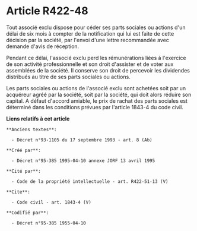 # Article R422-48

Tout associé exclu dispose pour céder ses parts sociales ou actions d'un délai de six mois à compter de la notification qui
lui est faite de cette décision par la société, par l'envoi d'une lettre recommandée avec demande d'avis de réception. 

Pendant ce délai, l'associé exclu perd les rémunérations liées à l'exercice de son activité professionnelle et son droit
d'assister et de voter aux assemblées de la société. Il conserve son droit de percevoir les dividendes distribués au titre de
ses parts sociales ou actions. 

Les parts sociales ou actions de l'associé exclu sont achetées soit par un acquéreur agréé par la société, soit par la
société, qui doit alors réduire son capital. A défaut d'accord amiable, le prix de rachat des parts sociales est déterminé
dans les conditions prévues par l'article 1843-4 du code civil.

**Liens relatifs à cet article**

	**Anciens textes**:

	  - Décret n°93-1105 du 17 septembre 1993 - art. 8 (Ab)

	**Créé par**:

	  - Décret n°95-385 1995-04-10 annexe JORF 13 avril 1995

	**Cité par**:

	  - Code de la propriété intellectuelle - art. R422-51-13 (V)

	**Cite**:

	  - Code civil - art. 1843-4 (V)

	**Codifié par**:

	  - Décret n°95-385 1955-04-10
